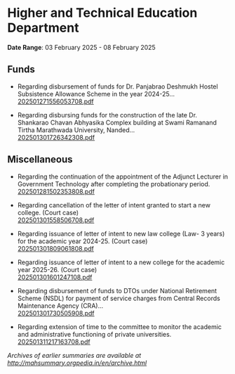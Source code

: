 # Higher and Technical Education Department

**Date Range**: 03 February 2025 - 08 February 2025


## Funds
- Regarding disbursement of funds for Dr. Panjabrao Deshmukh Hostel Subsistence Allowance Scheme in the year 2024-25...\
  [202501271556053708.pdf](https://gr.maharashtra.gov.in/Site/Upload/Government%20Resolutions/English/202501271556053708.pdf)

- Regarding disbursing funds for the construction of the late Dr. Shankarao Chavan Abhyasika Complex building at Swami Ramanand Tirtha Marathwada University, Nanded...\
  [202501301726342308.pdf](https://gr.maharashtra.gov.in/Site/Upload/Government%20Resolutions/English/202501301726342308.pdf)

## Miscellaneous
- Regarding the continuation of the appointment of the Adjunct Lecturer in Government Technology after completing the probationary period.\
  [202501281502353808.pdf](https://gr.maharashtra.gov.in/Site/Upload/Government%20Resolutions/English/202501281502353808.pdf)

- Regarding cancellation of the letter of intent granted to start a new college. (Court case)\
  [202501301558506708.pdf](https://gr.maharashtra.gov.in/Site/Upload/Government%20Resolutions/English/202501301558506708.pdf)

- Regarding issuance of letter of intent to new law college (Law- 3 years) for the academic year 2024-25. (Court case)\
  [202501301809061808.pdf](https://gr.maharashtra.gov.in/Site/Upload/Government%20Resolutions/English/202501301809061808.pdf)

- Regarding issuance of letter of intent to a new college for the academic year 2025-26. (Court case)\
  [202501301601247108.pdf](https://gr.maharashtra.gov.in/Site/Upload/Government%20Resolutions/English/202501301601247108....pdf)

- Regarding disbursement of funds to DTOs under National Retirement Scheme (NSDL) for payment of service charges from Central Records Maintenance Agency (CRA)...\
  [202501301730505908.pdf](https://gr.maharashtra.gov.in/Site/Upload/Government%20Resolutions/English/202501301730505908.pdf)

- Regarding extension of time to the committee to monitor the academic and administrative functioning of private universities.\
  [202501311217163708.pdf](https://gr.maharashtra.gov.in/Site/Upload/Government%20Resolutions/English/202501311217163708.pdf)


*Archives of earlier summaries are available at http://mahsummary.orgpedia.in/en/archive.html*